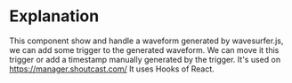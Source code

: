 # Explanation

This component show and handle a waveform generated by wavesurfer.js, we can add some trigger to the generated waveform. We can move it this trigger or add a timestamp manually generated by the trigger. It's used on https://manager.shoutcast.com/
It uses Hooks of React.